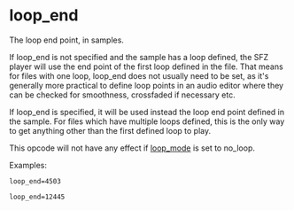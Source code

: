 # loop_end

The loop end point, in samples.

If loop_end is not specified and the sample has a loop defined, the SFZ player
will use the end point of the first loop defined in the file. That means for
files with one loop, loop_end does not usually need to be set, as it's generally
more practical to define loop points in an audio editor where they can be checked
for smoothness, crossfaded if necessary etc.

If loop_end is specified, it will be used instead the loop end point defined in
the sample. For files which have multiple loops defined, this is the only way to
get anything other than the first defined loop to play.

This opcode will not have any effect if [loop_mode](loop_mode) is set to no_loop.

Examples:

```
loop_end=4503

loop_end=12445
```
